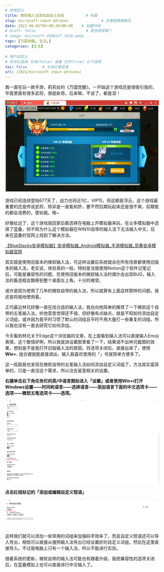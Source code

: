 ```yaml
---
# 常用定义
title: 微软输入法添加自定义词组          # 标题
slug: microsoft-input-phrases               # 文章链接缩略名
date: 2021-06-01T09:00:20+08:00    # 创建时间
# draft: false                       # 是否是草稿？
# image: microsoft-4560227_1920.webp
tags: [万国觉醒, 生活,]
categories: [生活]

# 用户自定义
# 你可以选择 关闭(false) 或者 打开(true) 以下选项
toc: false       # 关闭文章目录
url: /2021/microsoft-input-phrases/
---
```


我一直在玩一款手游，莉莉丝的《万国觉醒》。一开始这个游戏还是很吸引我的，毕竟里面有很多武将，很是新奇。后来嘛，不说了，都是泪！

![](postImages/laomai/2023/02/27/163fc349647f61-1.webp)

游戏已经连续登陆677天了，战力也将近1亿，VIP15，但这都是浮云，这个游戏最重要的还是传说武将，除非是一直氪和肝，要不然后期玩起来还是很不爽，前期氪的都会浪费的，譬如我。唉~

好像扯远了，这个游戏我回家后都选择在电脑上开模拟器来玩，在众多模拟器中选择了蓝叠，但不知为什么这个模拟器在WIN10自带的输入法下无法输入中文，后来在蓝叠的官网上找到了解决方法。

[【BlueStacks安卓模拟器】安卓模拟器_Android模拟器_手游模拟器_蓝叠安卓模拟器官网](https://www.bluestacks.cn/faq_detail.html?id=93)

其实就是使用旧版本的微软输入法，可这样设置后系统就会在所有场景都使用旧版本的输入法，老实说，体验真的一般，特别是当我使用Notion这个软件记笔记后，可能是兼容性的问题，在使用旧版本的微软输入法时偶尔会出现BUG，输入法的备选框会飘移到整个桌面左上角，十分的难受。

或许是因为使用了几年的微软自带的输入法，所以就算有上面这样那样的问题，我还是将就地使用着。

正巧最近林兄好像一直在找合适的输入法，我也向他简单的推荐了一下微软这个自带的五笔输入法，听他意思觉得还不错，但好像有点缺点，就是不知如何添加自定义词组，或许因为我平时习惯了默认的词组且平时不用大量打一些重复的词组，所以我也没有一直去研究它如何添加。

今天看到林兄关于Edge这个浏览器的文章，在上面看到输入法可以直接输入Emoji表情，这个敢情好啊，所以我就进设置那里看了一下，结果调不出林兄截图的效果，想到是不是我打开旧版输入法的原因，将选项关闭后，直接出来了，使用 **Win+.** 组合键就能直接调出，输入我喜欢使用的「」号就简单方便多了。

这一捣鼓我也发现在微软自带的五笔输入法如何添加自定义词组了，方法其实蛮简单的，只是一直没这个需求，所以没去留意相关的设置。

**右键单击右下角任务栏的英/中语言图标进入「设置」或者使用Win+i打开Windows设置——时间和语言——选择语言——添加语言下面的中文选项卡——选项——微软五笔选项卡——选项。**

![](postImages/laomai/2023/02/27/163fc3496506a3-1.webp)

**点击红线标记的「添加或编辑自定义短语」**

![](postImages/laomai/2023/02/27/163fc349656e45-1.webp)

这样我们就可以添加一些常用的词组来加强码字效率了，而且自定义短语还可以导入导出，相信可以直接从搜狗输入法导出已经设置好的自定义词组，然后在这里直接导入。不过我电脑上只有一个输入法，所以不能进行实验。

随着系统的更新，微软自带的输入法可能也有跟着升级，我把兼容性的选项关闭后，在蓝叠模拟上也可以直接进行中文输入了。

